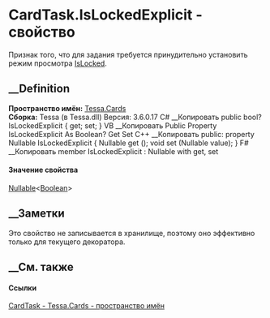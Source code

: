 # CardTask.IsLockedExplicit - свойство
Признак того, что для задания требуется принудительно установить режим
просмотра [IsLocked](P_Tessa_Cards_CardTask_IsLocked.htm).
## __Definition
 **Пространство имён:** [Tessa.Cards](N_Tessa_Cards.htm)  
 **Сборка:** Tessa (в Tessa.dll) Версия: 3.6.0.17
C# __Копировать
     public bool? IsLockedExplicit { get; set; }
VB __Копировать
     Public Property IsLockedExplicit As Boolean?
    	Get
    	Set
C++ __Копировать
     public:
    property Nullable<bool> IsLockedExplicit {
    	Nullable<bool> get ();
    	void set (Nullable<bool> value);
    }
F# __Копировать
     member IsLockedExplicit : Nullable<bool> with get, set
#### Значение свойства
[Nullable](https://learn.microsoft.com/dotnet/api/system.nullable-1)<[Boolean](https://learn.microsoft.com/dotnet/api/system.boolean)>
##  __Заметки
Это свойство не записывается в хранилище, поэтому оно эффективно только для
текущего декоратора.
## __См. также
#### Ссылки
[CardTask - ](T_Tessa_Cards_CardTask.htm)
[Tessa.Cards - пространство имён](N_Tessa_Cards.htm)
